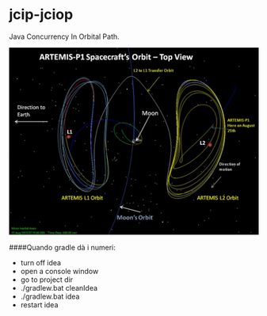 # jcip-jciop
Java Concurrency In Orbital Path.

![Instability and Chaos](static/img/artemis-orbit.jpg)

####Quando gradle dà i numeri:
- turn off idea
- open a console window
- go to project dir
- ./gradlew.bat cleanIdea
- ./gradlew.bat idea
- restart idea

